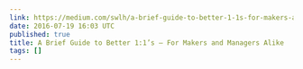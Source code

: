 ```yaml
---
link: https://medium.com/swlh/a-brief-guide-to-better-1-1s-for-makers-and-managers-alike-406e492c65c6
date: 2016-07-19 16:03 UTC
published: true
title: A Brief Guide to Better 1:1’s — For Makers and Managers Alike
tags: []
---
```



